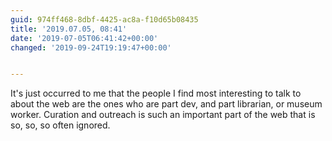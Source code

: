 ```yaml
---
guid: 974ff468-8dbf-4425-ac8a-f10d65b08435
title: '2019.07.05, 08:41'
date: '2019-07-05T06:41:42+00:00'
changed: '2019-09-24T19:19:47+00:00'


---
```


It's just occurred to me that the people I find most interesting to talk to about the web are the ones who are part dev, and part librarian, or museum worker. Curation and outreach is such an important part of the web that is so, so, so often ignored. 
